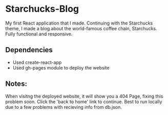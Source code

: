 # Starchucks-Blog

My first React application that I made. Continuing with the Starchucks theme, I made a blog about the world-famous coffee chain, Starchucks. Fully functional and responsive.

## Dependencies

- Used create-react-app
- Used gh-pages module to deploy the website

## Notes:

When visitng the deployed website, it will show you a 404 Page, fixing this problem soon. Click the 'back to home' link to continue.
Best to run locally due to a few problems with recieving info from db.json.
